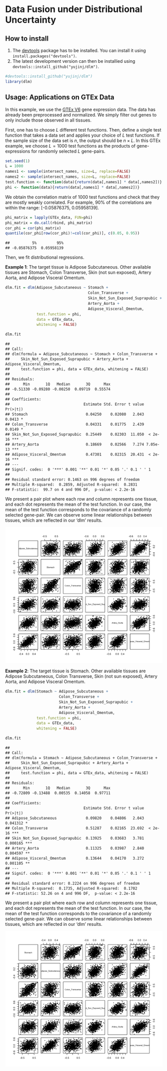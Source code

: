 
# Data Fusion under Distributional Uncertainty

## How to install

1.  The [devtools](https://github.com/hadley/devtools) package has to be
    installed. You can install it using `install.packages("devtools")`.
2.  The latest development version can then be installied using
    `devtools::install_github("yujinj/dlm")`.

``` r
#devtools::install_github("yujinj/dlm")
library(dlm)
```

## Usage: Applications on GTEx Data

In this example, we use the [GTEx
V6](https://www.gtexportal.org/home/downloads/adult-gtex/qtl) gene
expression data. The data has already been preprocessed and normalized.
We simply filter out genes to only include those observed in all
tissues.

First, one has to choose $L$ different test functions. Then, define a
single test function that takes a data set and applies your choice of
$L$ test functions. If the sample size of the data set is $n$, the
output should be $n \times L$. In this GTEx example, we choose
$L = 1000$ test functions as the products of gene-expressions for
randomly selected $L$ gene-pairs.

``` r
set.seed(1)
L = 1000
names1 <- sample(intersect_names, size=L, replace=FALSE)
names2 <- sample(intersect_names, size=L, replace=FALSE)
test.function <- function(data){return(data[,names1] * data[,names2])}
phi <- function(data){return(data[,names1] * data[,names2])}
```

We obtain the correlation matrix of 1000 test functions and check that
they are mostly weakly correlated. For example, 90% of the correlations
are within the range: \[-0.05876375, 0.05958139\].

``` r
phi_matrix = lapply(GTEx_data, FUN=phi)
phi_matrix = do.call(rbind, phi_matrix)
cor_phi = cor(phi_matrix)
quantile(cor_phi[row(cor_phi)!=col(cor_phi)], c(0.05, 0.95))
```

    ##          5%         95% 
    ## -0.05876375  0.05958139

Then, we fit distributional regressions.

**Example 1**: The target tissue is Adipose Subcutaneous. Other
available tissues are Stomach, Colon Transverse, Skin (not sun exposed),
Artery Aorta, and Adipose Visceral Omentum.

``` r
dlm.fit = dlm(Adipose_Subcutaneous ~ Stomach + 
                                     Colon_Transverse + 
                                     Skin_Not_Sun_Exposed_Suprapubic + 
                                     Artery_Aorta + 
                                     Adipose_Visceral_Omentum, 
              test.function = phi, 
              data = GTEx_data, 
              whitening = FALSE)
```

``` r
dlm.fit
```

    ## 
    ## Call:
    ## dlm(formula = Adipose_Subcutaneous ~ Stomach + Colon_Transverse + 
    ##     Skin_Not_Sun_Exposed_Suprapubic + Artery_Aorta + Adipose_Visceral_Omentum, 
    ##     test.function = phi, data = GTEx_data, whitening = FALSE)
    ## 
    ## Residuals:
    ##      Min       1Q   Median       3Q      Max 
    ## -0.51330 -0.09280 -0.00250  0.09719  0.55574 
    ## 
    ## Coefficients:
    ##                                 Estimate Std. Error t value Pr(>|t|)    
    ## Stomach                          0.04250    0.02080   2.043   0.0413 *  
    ## Colon_Transverse                 0.04331    0.01775   2.439   0.0149 *  
    ## Skin_Not_Sun_Exposed_Suprapubic  0.25449    0.02303  11.050  < 2e-16 ***
    ## Artery_Aorta                     0.18669    0.02566   7.274 7.05e-13 ***
    ## Adipose_Visceral_Omentum         0.47301    0.02315  20.431  < 2e-16 ***
    ## ---
    ## Signif. codes:  0 '***' 0.001 '**' 0.01 '*' 0.05 '.' 0.1 ' ' 1
    ## 
    ## Residual standard error: 0.1463 on 996 degrees of freedom
    ## Multiple R-squared:  0.2859, Adjusted R-squared:  0.2831 
    ## F-statistic:  99.7 on 4 and 996 DF,  p-value: < 2.2e-16

We present a pair plot where each row and column represents one tissue,
and each dot represents the mean of the test function. In our case, the
mean of the test function corresponds to the covariance of a randomly
selected gene-pair. We can observe some linear relationships between
tissues, which are reflected in our ‘dlm’ results.

![](README_files/figure-gfm/unnamed-chunk-7-1.png)<!-- -->

**Example 2**: The target tissue is Stomach. Other available tissues are
Adipose Subcutaneous, Colon Transverse, Skin (not sun exposed), Artery
Aorta, and Adipose Visceral Omentum.

``` r
dlm.fit = dlm(Stomach ~ Adipose_Subcutaneous + 
                        Colon_Transverse + 
                        Skin_Not_Sun_Exposed_Suprapubic + 
                        Artery_Aorta + 
                        Adipose_Visceral_Omentum, 
              test.function = phi, 
              data = GTEx_data, 
              whitening = FALSE)
```

``` r
dlm.fit
```

    ## 
    ## Call:
    ## dlm(formula = Stomach ~ Adipose_Subcutaneous + Colon_Transverse + 
    ##     Skin_Not_Sun_Exposed_Suprapubic + Artery_Aorta + Adipose_Visceral_Omentum, 
    ##     test.function = phi, data = GTEx_data, whitening = FALSE)
    ## 
    ## Residuals:
    ##      Min       1Q   Median       3Q      Max 
    ## -0.72809 -0.13488  0.00535  0.14058  0.97711 
    ## 
    ## Coefficients:
    ##                                 Estimate Std. Error t value Pr(>|t|)    
    ## Adipose_Subcutaneous             0.09820    0.04806   2.043 0.041312 *  
    ## Colon_Transverse                 0.51287    0.02165  23.692  < 2e-16 ***
    ## Skin_Not_Sun_Exposed_Suprapubic  0.13925    0.03683   3.781 0.000165 ***
    ## Artery_Aorta                     0.11325    0.03987   2.840 0.004597 ** 
    ## Adipose_Visceral_Omentum         0.13644    0.04170   3.272 0.001105 ** 
    ## ---
    ## Signif. codes:  0 '***' 0.001 '**' 0.01 '*' 0.05 '.' 0.1 ' ' 1
    ## 
    ## Residual standard error: 0.2224 on 996 degrees of freedom
    ## Multiple R-squared:  0.1735, Adjusted R-squared:  0.1702 
    ## F-statistic: 52.26 on 4 and 996 DF,  p-value: < 2.2e-16

We present a pair plot where each row and column represents one tissue,
and each dot represents the mean of the test function. In our case, the
mean of the test function corresponds to the covariance of a randomly
selected gene-pair. We can observe some linear relationships between
tissues, which are reflected in our ‘dlm’ results.

![](README_files/figure-gfm/unnamed-chunk-10-1.png)<!-- -->
